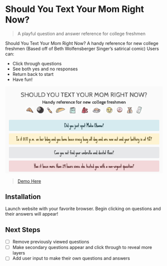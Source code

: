# Should You Text Your Mom Right Now?
> A playful question and answer reference for college freshmen

Should You Text Your Mom Right Now? A handy reference for new college freshmen (Based off of Beth Wolfensberger Singer’s satirical comic) Users can:

* Click through questions
* See both yes and no responses
* Return back to start
* Have fun!

![](screenshot.png)
> [Demo Here](http://melindashaw-deploy-qtr1-project.surge.sh/)

## Installation

Launch website with your favorite browser. Begin clicking on questions and their answers will appear!

## Next Steps

- [ ] Remove previously viewed questions
- [ ] Make secondary questions appear and click through to reveal more layers
- [ ] Add user input to make their own questions and answers

